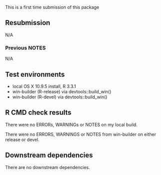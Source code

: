 
This is a first time submission of this package

## Resubmission
N/A

### Previous NOTES
N/A

## Test environments
* local OS X 10.9.5 install, R 3.3.1
* win-builder (R-release) via devtools::build_win()
* win-builder (R-devel) via devtools::build_win()

## R CMD check results
There were no ERRORs, WARNINGs or NOTES on my local build.

There were no ERRORS, WARNINGS or NOTES from win-builder on either release or devel.

## Downstream dependencies
There are no downstream dependencies.


